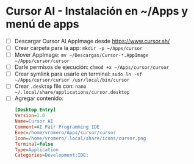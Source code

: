 # Cursor AI - Instalación en ~/Apps y menú de apps

- [ ] Descargar Cursor AI AppImage desde https://www.cursor.sh/
- [ ] Crear carpeta para la app: `mkdir -p ~/Apps/cursor`
- [ ] Mover AppImage: `mv ~/Descargas/Cursor-*.AppImage ~/Apps/cursor/cursor`
- [ ] Darle permisos de ejecución: `chmod +x ~/Apps/cursor/cursor`
- [ ] Crear symlink para usarlo en terminal: `sudo ln -sf ~/Apps/cursor/cursor /usr/local/bin/cursor`
- [ ] Crear `.desktop` file con: `nano ~/.local/share/applications/cursor.desktop`
- [ ] Agregar contenido:
  ```ini
  [Desktop Entry]
  Version=1.0
  Name=Cursor AI
  Comment=AI Pair Programming IDE
  Exec=/home/vromero/Apps/cursor/cursor
  Icon=/home/vromero/.local/share/icons/cursor.png
  Terminal=false
  Type=Application
  Categories=Development;IDE;
